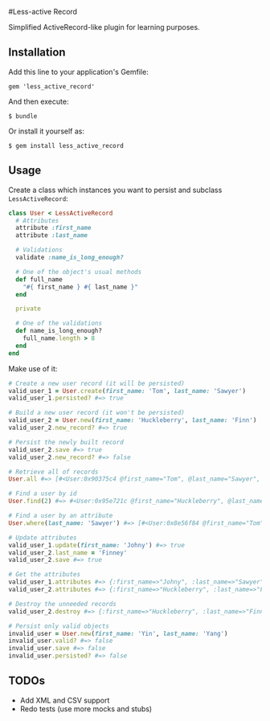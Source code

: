 #Less-active Record

Simplified ActiveRecord-like plugin for learning purposes.

## Installation

Add this line to your application's Gemfile:

    gem 'less_active_record'

And then execute:

    $ bundle

Or install it yourself as:

    $ gem install less_active_record

## Usage

Create a class which instances you want to persist and subclass `LessActiveRecord`:

```ruby
class User < LessActiveRecord
  # Attributes
  attribute :first_name
  attribute :last_name

  # Validations
  validate :name_is_long_enough?

  # One of the object's usual methods
  def full_name
    "#{ first_name } #{ last_name }"
  end

  private

  # One of the validations
  def name_is_long_enough?
    full_name.length > 8
  end
end
```

Make use of it:

```ruby
# Create a new user record (it will be persisted)
valid_user_1 = User.create(first_name: 'Tom', last_name: 'Sawyer')
valid_user_1.persisted? #=> true

# Build a new user record (it won't be persisted)
valid_user_2 = User.new(first_name: 'Huckleberry', last_name: 'Finn')
valid_user_2.new_record? #=> true

# Persist the newly built record
valid_user_2.save #=> true
valid_user_2.new_record? #=> false

# Retrieve all of records
User.all #=> [#<User:0x90375c4 @first_name="Tom", @last_name="Sawyer", @id=1>, #<User:0x9037538 @first_name="Huckleberry", @last_name="Finn", @id=2>]

# Find a user by id
User.find(2) #=> #<User:0x95e721c @first_name="Huckleberry", @last_name="Finn", @id=2>

# Find a user by an attribute
User.where(last_name: 'Sawyer') #=> [#<User:0x8e56f84 @first_name="Tom", @last_name="Sawyer", @id=1>]

# Update attributes
valid_user_1.update(first_name: 'Johny') #=> true
valid_user_2.last_name = 'Finney'
valid_user_2.save #=> true

# Get the attributes
valid_user_1.attributes #=> {:first_name=>"Johny", :last_name=>"Sawyer"}
valid_user_2.attributes #=> {:first_name=>"Huckleberry", :last_name=>"Finney"}

# Destroy the unneeded records
valid_user_2.destroy #=> {:first_name=>"Huckleberry", :last_name=>"Finney", :id=>2}

# Persist only valid objects
invalid_user = User.new(first_name: 'Yin', last_name: 'Yang')
invalid_user.valid? #=> false
invalid_user.save #=> false
invalid_user.persisted? #=> false
```

## TODOs

 * Add XML and CSV support
 * Redo tests (use more mocks and stubs)
